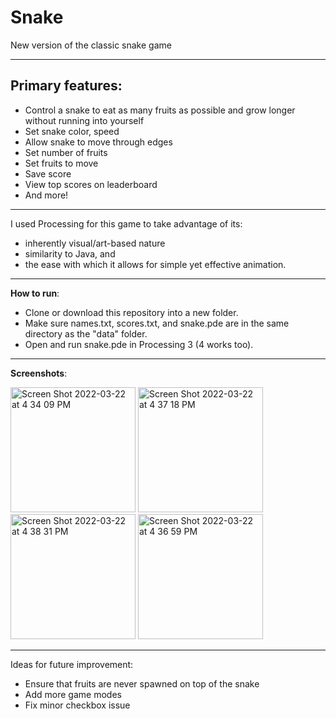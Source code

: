 # Snake

New version of the classic snake game 
___
## Primary features:
- Control a snake to eat as many fruits as possible and grow longer without running into yourself
- Set snake color, speed
- Allow snake to move through edges
- Set number of fruits
- Set fruits to move
- Save score
- View top scores on leaderboard
- And more!
___
I used Processing for this game to take advantage of its:
 - inherently visual/art-based nature
 - similarity to Java, and
 - the ease with which it allows for simple yet effective animation.   
___
**How to run**: 
- Clone or download this repository into a new folder.
- Make sure names.txt, scores.txt, and snake.pde are in the same directory as the "data" folder.
- Open and run snake.pde in Processing 3 (4 works too).  
___
**Screenshots**:

<img width="200" alt="Screen Shot 2022-03-22 at 4 34 09 PM" src="https://user-images.githubusercontent.com/48075045/159587865-99f66da7-2b99-4a91-98ad-f88837be8ca9.png"> <img width="200" alt="Screen Shot 2022-03-22 at 4 37 18 PM" src="https://user-images.githubusercontent.com/48075045/159587979-554e23e8-34ed-4993-ac14-adcd7fb6b715.png"> <img width="200" alt="Screen Shot 2022-03-22 at 4 38 31 PM" src="https://user-images.githubusercontent.com/48075045/159587957-13d1778c-5f66-46dc-b437-d0fee4e65a67.png"> <img width="200" alt="Screen Shot 2022-03-22 at 4 36 59 PM" src="https://user-images.githubusercontent.com/48075045/159587990-9f91ca76-6474-4d8a-b891-7855c8b9e0fc.png">
___  
Ideas for future improvement:  
- Ensure that fruits are never spawned on top of the snake  
- Add more game modes  
- Fix minor checkbox issue  
